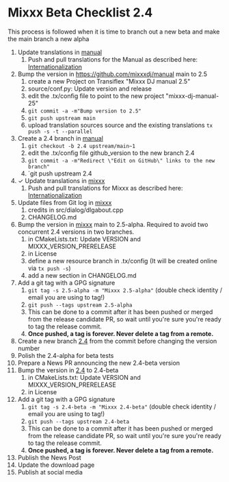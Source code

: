 # Mixxx Beta Checklist 2.4

This process is followed when it is time to branch out a new beta and make the main branch a new alpha 

1. Update translations in [manual](https://github.com/mixxxdj/manual)
    1.  Push and pull translations for the Manual as described here:
        [Internationalization](https://github.com/mixxxdj/manual#update-source-translations)
2. Bump the version in https://github.com/mixxxdj/manual main to 2.5
    1. create a new Project on Transiflex "Mixxx DJ manual 2.5"
    2. source/conf.py: Update version and release
    3. edit the .tx/config file to point to the new project "mixxx-dj-manual-25"
    4. `git commit -a -m"Bump version to 2.5"`
    5. `git push upstream main`
    6. upload translation sources source and the existing translations `tx push -s -t --parallel`
3. Create a 2.4 branch in [manual](https://github.com/mixxxdj/manual)
    1. `git checkout -b 2.4 upstream/main~1`
    2.  edit the .tx/config file github_version to the new branch 2.4
    3. `git commit -a -m"Redirect \"Edit on GitHub\" links to the new branch"`
    4. `git push upstream 2.4
4. ✓ Update translations in [mixxx](https://github.com/mixxxdj/mixxx)
    1.  Push and pull translations for Mixxx as described here:
        [Internationalization](Internationalization)
5. Update files from Git log in [mixxx](https://github.com/mixxxdj/mixxx)
    1. credits in src/dialog/dlgabout.cpp
    2. CHANGELOG.md
6. Bump the version in [mixxx](https://github.com/mixxxdj/mixxx) main to 2.5-alpha. Required to avoid two concurrent 2.4 versions in two branches.  
    1. in CMakeLists.txt: Update VERSION and MIXXX_VERSION_PRERELEASE
    2. in License
    3. define a new resource branch in .tx/config (It will be created online via `tx push -s`)
    4. add a new section in CHANGELOG.md 
7. Add a git tag with a GPG signature 
    1. ```git tag -s 2.5-alpha -m "Mixxx 2.5-alpha"```  (double check identity / email you are using to tag!)
    2. ```git push --tags upstream 2.5-alpha```
    3.  This can be done to a commit after it has been pushed or merged
        from the release candidate PR, so wait until you're sure you're ready to tag the
        release commit.
    4.  **Once pushed, a tag is forever. Never delete a tag from a
        remote.**
8. Create a new branch [2.4](https://github.com/mixxxdj/mixxx/tree/2.4) from the commit before changing the version number
9. Polish the 2.4-alpha for beta tests 
10. Prepare a News PR announcing the new 2.4-beta version  
11. Bump the version in [2.4](https://github.com/mixxxdj/mixxx/tree/2.4) to 2.4-beta 
    1. in CMakeLists.txt: Update VERSION and MIXXX_VERSION_PRERELEASE
    2. in License
12. Add a git tag with a GPG signature 
    1. ```git tag -s 2.4-beta -m "Mixxx 2.4-beta"```  (double check identity / email you are using to tag!)
    2. ```git push --tags upstream 2.4-beta```
    3.  This can be done to a commit after it has been pushed or merged
        from the release candidate PR, so wait until you're sure you're ready to tag the
        release commit.
    4.  **Once pushed, a tag is forever. Never delete a tag from a
        remote.**
13. Publish the News Post 
14. Update the download page 
14. Publish at social media 